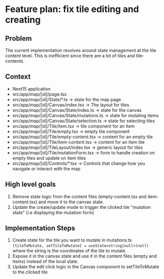 # Feature plan: fix tile editing and creating

## Problem

The current implementation revolves around state management at the tile content level. This is inefficient since there are a lot of tiles and tile-contents.

## Context

- Next15 application
- src/app/map/[id]/page.tsx
- src/app/map/[id]/State/\*.ts -> state for the map page
- src/app/map/[id]/Canvas/index.tsx -> The layout for tiles
- src/app/map/[id]/Canvas/State/index.ts -> state for the canvas
- src/app/map/[id]/Canvas/State/mutations.ts -> state for mutating items
- src/app/map/[id]/Canvas/State/selection.ts -> state for selecting tiles
- src/app/map/[id]/Tile/item.tsx -> tile component for an item
- src/app/map/[id]/Tile/empty.tsx -> empty tile component
- src/app/map/[id]/Tile/empty-content.tsx -> content for an empty tile
- src/app/map/[id]/Tile/item-content.tsx -> content for an item tile
- src/app/map/[id]/TileLayout/index.tsx -> generic layout for tiles
- src/app/map/[id]/Tile/mutationForm.tsx -> form to handle creation on empty tiles and update on item tiles
- src/app/map/[id]/Controls/\*.tsx -> Controls that change how you navigate or interact with the map

## High level goals

1. Remove state logic from the content files (empty-content.tsx and item-content.tsx) and move it to the canvas state.
2. Update the create/update mode to trigger the clicked tile "mutation state" (i.e displaying the mutation form)

## Implementation Steps

1. Create state for the tile you want to mutate in mutations.ts
   `[tileToMutate, setTileToMutate] = useState<string|null>(null)` where the string is the coordinates of the tile to mutate
2. Expose it in the canvas state and use it in the content files (empty and items) instead of the local state.
3. Update the edit click logic in the Canvas component to setTileToMutate to the clicked tile
